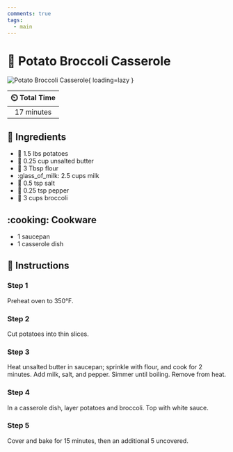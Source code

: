 ```yaml
---
comments: true
tags:
  - main
---
```

# :potato: Potato Broccoli Casserole

![Potato Broccoli Casserole](../assets/images/potato-broccoli-casserole.jpg){ loading=lazy }

| :timer_clock: Total Time |
|:-----------------------: |
| 17 minutes |

## :salt: Ingredients

- :potato: 1.5 lbs potatoes
- :butter: 0.25 cup unsalted butter
- :ear_of_rice: 3 Tbsp flour
- :glass_of_milk: 2.5 cups milk
- :salt: 0.5 tsp salt
- :salt: 0.25 tsp pepper
- :broccoli: 3 cups broccoli

## :cooking: Cookware

- 1 saucepan
- 1 casserole dish

## :pencil: Instructions

### Step 1

Preheat oven to 350°F.

### Step 2

Cut potatoes into thin slices.

### Step 3

Heat unsalted butter in saucepan; sprinkle with flour, and cook for 2 minutes. Add milk, salt, and pepper. Simmer until
boiling. Remove from heat.

### Step 4

In a casserole dish, layer potatoes and broccoli. Top with white sauce.

### Step 5

Cover and bake for 15 minutes, then an additional 5 uncovered.

